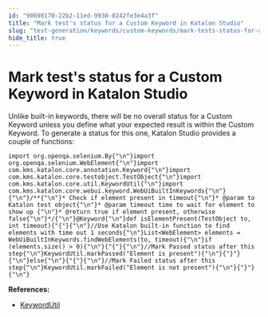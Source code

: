 ```yaml
---
id: "90698170-22b2-11ed-9930-0242fe3e4a3f"
title: "Mark test's status for a Custom Keyword in Katalon Studio"
slug: "test-generation/keywords/custom-keywords/mark-tests-status-for-a-custom-keyword-in-katalon-studio"
hide_title: true
---
```


# <a id="id" class="anchor_top_offset"/><a id="ariaid-title1" class="anchor_top_offset"/>Mark test's status for a Custom Keyword in <span xmlns="http://www.w3.org/1999/xhtml" className="ph">Katalon Studio</span> 

<p xmlns="http://www.w3.org/1999/xhtml" className="p">Unlike built-in keywords, there will be no overall status for a   Custom Keyword unless you define what your expected result is   within the Custom Keyword. To generate a status for this one,   Katalon Studio provides a couple of functions:</p> 
<pre xmlns="http://www.w3.org/1999/xhtml" className="pre codeblock"><code>import org.openqa.selenium.By{"\n"}import org.openqa.selenium.WebElement{"\n"}import com.kms.katalon.core.annotation.Keyword{"\n"}import com.kms.katalon.core.testobject.TestObject{"\n"}import com.kms.katalon.core.util.KeywordUtil{"\n"}import com.kms.katalon.core.webui.keyword.WebUiBuiltInKeywords{"\n"} {"\n"}/**{"\n"}* Check if element present in timeout{"\n"}* @param to Katalon test object{"\n"}* @param timeout time to wait for element to show up {"\n"}* @return true if element present, otherwise false{"\n"}*/{"\n"}@Keyword{"\n"}def isElementPresent(TestObject to, int timeout){"{"}{"\n"}//Use Katalon built-in function to find elements with time out 1 seconds{"\n"}List&lt;WebElement&gt; elements = WebUiBuiltInKeywords.findWebElements(to, timeout){"\n"}if (elements.size() &gt; 0){"\n"}{"{"}{"\n"}//Mark Passed status after this step{"\n"}KeywordUtil.markPassed("Element is present"){"\n"}{"}"}{"\n"}else{"\n"}{"{"}{"\n"}//Mark Failed status after this step{"\n"}KeywordUtil.markFailed("Element is not present"){"\n"}{"}"}{"\n"}</code></pre> 
<p xmlns="http://www.w3.org/1999/xhtml" className="p">   <strong className="ph b">References:</strong> </p> 
<ul xmlns="http://www.w3.org/1999/xhtml" className="ul"><li className="li">     <a className="xref j-external-link" href="https://api-docs.katalon.com/com/kms/katalon/core/util/KeywordUtil.html" target="_blank">KeywordUtil</a>   </li></ul> 
